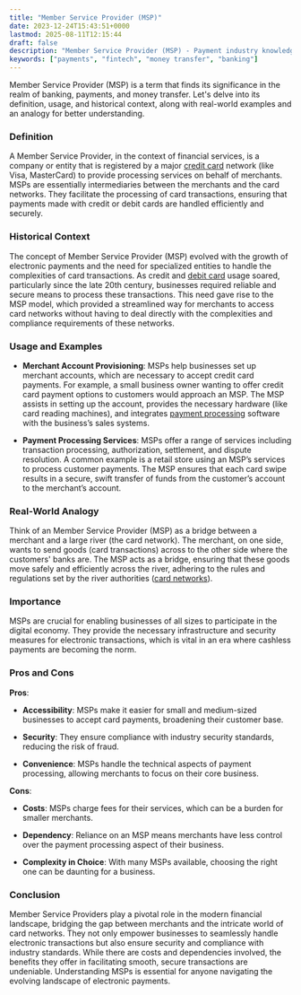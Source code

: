 ```yaml
---
title: "Member Service Provider (MSP)"
date: 2023-12-24T15:43:51+0000
lastmod: 2025-08-11T12:15:44
draft: false
description: "Member Service Provider (MSP) - Payment industry knowledge and insights"
keywords: ["payments", "fintech", "money transfer", "banking"]
---
```


Member Service Provider (MSP) is a term that finds its significance in the realm of banking, payments, and money transfer. Let's delve into its definition, usage, and historical context, along with real-world examples and an analogy for better understanding.

### Definition

A Member Service Provider, in the context of financial services, is a company or entity that is registered by a major [credit card](https://faisalkhanllc.xyz/resources/payments-wiki/c/credit-card/) network (like Visa, MasterCard) to provide processing services on behalf of merchants. MSPs are essentially intermediaries between the merchants and the card networks. They facilitate the processing of card transactions, ensuring that payments made with credit or debit cards are handled efficiently and securely.

### Historical Context

The concept of Member Service Provider (MSP) evolved with the growth of electronic payments and the need for specialized entities to handle the complexities of card transactions. As credit and [debit card](https://faisalkhanllc.xyz/resources/payments-wiki/d/debit-card/) usage soared, particularly since the late 20th century, businesses required reliable and secure means to process these transactions. This need gave rise to the MSP model, which provided a streamlined way for merchants to access card networks without having to deal directly with the complexities and compliance requirements of these networks.

### Usage and Examples

- **Merchant Account Provisioning**: MSPs help businesses set up merchant accounts, which are necessary to accept credit card payments. For example, a small business owner wanting to offer credit card payment options to customers would approach an MSP. The MSP assists in setting up the account, provides the necessary hardware (like card reading machines), and integrates [payment processing](https://faisalkhanllc.xyz/resources/payments-wiki/p/payment-processor/) software with the business’s sales systems.

- **Payment Processing Services**: MSPs offer a range of services including transaction processing, authorization, settlement, and dispute resolution. A common example is a retail store using an MSP’s services to process customer payments. The MSP ensures that each card swipe results in a secure, swift transfer of funds from the customer’s account to the merchant’s account.

### Real-World Analogy

Think of an Member Service Provider (MSP) as a bridge between a merchant and a large river (the card network). The merchant, on one side, wants to send goods (card transactions) across to the other side where the customers' banks are. The MSP acts as a bridge, ensuring that these goods move safely and efficiently across the river, adhering to the rules and regulations set by the river authorities ([card networks](https://faisalkhanllc.xyz/resources/payments-wiki/c/card-networks/)).

### Importance

MSPs are crucial for enabling businesses of all sizes to participate in the digital economy. They provide the necessary infrastructure and security measures for electronic transactions, which is vital in an era where cashless payments are becoming the norm.

### Pros and Cons

**Pros**:

- **Accessibility**: MSPs make it easier for small and medium-sized businesses to accept card payments, broadening their customer base.

- **Security**: They ensure compliance with industry security standards, reducing the risk of fraud.

- **Convenience**: MSPs handle the technical aspects of payment processing, allowing merchants to focus on their core business.

**Cons**:

- **Costs**: MSPs charge fees for their services, which can be a burden for smaller merchants.

- **Dependency**: Reliance on an MSP means merchants have less control over the payment processing aspect of their business.

- **Complexity in Choice**: With many MSPs available, choosing the right one can be daunting for a business.

### Conclusion

Member Service Providers play a pivotal role in the modern financial landscape, bridging the gap between merchants and the intricate world of card networks. They not only empower businesses to seamlessly handle electronic transactions but also ensure security and compliance with industry standards. While there are costs and dependencies involved, the benefits they offer in facilitating smooth, secure transactions are undeniable. Understanding MSPs is essential for anyone navigating the evolving landscape of electronic payments.